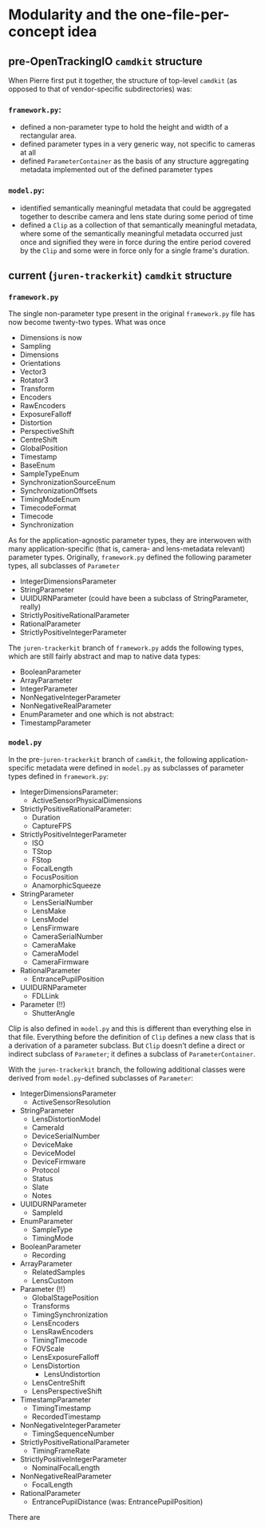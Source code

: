 # Modularity and the one-file-per-concept idea

## pre-OpenTrackingIO `camdkit` structure

When Pierre first put it together, the structure of top-level `camdkit`
(as opposed to that of vendor-specific subdirectories) was:

### `framework.py`:
- defined a non-parameter type to hold the height and width of a rectangular
  area.
- defined parameter types in a very generic way, not specific to cameras at all
- defined `ParameterContainer` as the basis of any structure aggregating
  metadata implemented out of the defined parameter types

### `model.py`:
- identified semantically meaningful metadata that could be aggregated
  together to describe camera and lens state during some period of time
- defined a `Clip` as a collection of that semantically meaningful
  metadata, where some of the semantically meaningful metadata occurred
  just once and signified they were in force during the entire period
  covered by the `Clip` and some were in force only for a single frame's
  duration.

## current (`juren-trackerkit`) `camdkit` structure

### `framework.py`

The single non-parameter type present in the original `framework.py` file
has now become twenty-two types. What was once
- Dimensions
is now
- Sampling
- Dimensions
- Orientations
- Vector3
- Rotator3
- Transform
- Encoders
- RawEncoders
- ExposureFalloff
- Distortion
- PerspectiveShift
- CentreShift
- GlobalPosition
- Timestamp
- BaseEnum
- SampleTypeEnum
- SynchronizationSourceEnum
- SynchronizationOffsets
- TimingModeEnum
- TimecodeFormat
- Timecode
- Synchronization

As for the application-agnostic parameter types, they are interwoven with many
application-specific (that is, camera- and lens-metadata relevant) parameter
types. Originally, `framework.py` defined the following parameter types, all
subclasses of `Parameter`
- IntegerDimensionsParameter
- StringParameter
- UUIDURNParameter (could have been a subclass of StringParameter, really)
- StrictlyPositiveRationalParameter
- RationalParameter
- StrictlyPositiveIntegerParameter

The `juren-trackerkit` branch of `framework.py` adds the following types,
which are still fairly abstract and map to native data types:
- BooleanParameter
- ArrayParameter
- IntegerParameter
- NonNegativeIntegerParameter
- NonNegativeRealParameter
- EnumParameter
and one which is not abstract:
- TimestampParameter

### `model.py`

In the pre-`juren-trackerkit` branch of `camdkit`, the following
application-specific metadata were defined in `model.py` as subclasses
of parameter types defined in `framework.py`:

- IntegerDimensionsParameter:
  - ActiveSensorPhysicalDimensions
- StrictlyPositiveRationalParameter:
  - Duration
  - CaptureFPS
- StrictlyPositiveIntegerParameter
  - ISO
  - TStop
  - FStop
  - FocalLength
  - FocusPosition
  - AnamorphicSqueeze
- StringParameter
  - LensSerialNumber
  - LensMake
  - LensModel
  - LensFirmware
  - CameraSerialNumber
  - CameraMake
  - CameraModel
  - CameraFirmware
- RationalParameter
  - EntrancePupilPosition
- UUIDURNParameter
  - FDLLink
- Parameter (!!)
  - ShutterAngle

Clip is also defined in `model.py` and this is different than everything
else in that file. Everything before the definition of `Clip` defines a new
class that is a derivation of a parameter subclass. But `Clip` doesn't
define a direct or indirect subclass of `Parameter`; it defines a subclass
of `ParameterContainer`.

With the `juren-trackerkit` branch, the following additional classes
were derived from `model.py`-defined subclasses of `Parameter`:
- IntegerDimensionsParameter
  - ActiveSensorResolution
- StringParameter
  - LensDistortionModel
  - CameraId
  - DeviceSerialNumber
  - DeviceMake
  - DeviceModel
  - DeviceFirmware
  - Protocol
  - Status
  - Slate
  - Notes
- UUIDURNParameter
  - SampleId
- EnumParameter
  - SampleType
  - TimingMode
- BooleanParameter
  - Recording
- ArrayParameter
  - RelatedSamples
  - LensCustom
- Parameter (!!)
  - GlobalStagePosition
  - Transforms
  - TimingSynchronization
  - LensEncoders
  - LensRawEncoders
  - TimingTimecode
  - FOVScale
  - LensExposureFalloff
  - LensDistortion
    - LensUndistortion
  - LensCentreShift
  - LensPerspectiveShift
- TimestampParameter
  - TimingTimestamp
  - RecordedTimestamp
- NonNegativeIntegerParameter
  - TimingSequenceNumber
- StrictlyPositiveRationalParameter
  - TimingFrameRate
- StrictlyPositiveIntegerParameter
  - NominalFocalLength
- NonNegativeRealParameter
  - FocalLength
- RationalParameter
  - EntrancePupilDistance (was: EntrancePupilPosition)

There are 